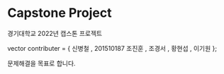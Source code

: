 # Capstone Project
경기대학교 2022년 캡스톤 프로젝트

vector<string> contributer = {
  신병철 ,
  201510187 조진훈 ,
  조경서 ,
  황현섭 ,
  이기원
 };

문제해결을 목표로 합니다.
